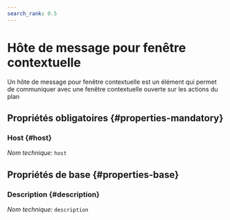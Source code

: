 ```yaml
---
search_rank: 0.5
---    
```

# Hôte de message pour fenêtre contextuelle
<!--- THIS FILE IS GENERATED PLEASE DO NOT EDIT IT DIRECTLY --->

Un hôte de message pour fenêtre contextuelle est un élément qui permet de communiquer avec une fenêtre contextuelle ouverte sur les actions du plan

<OH code="openerPostMessageHost"/>




## Propriétés obligatoires {#properties-mandatory}
    
### Host {#host}



*Nom technique:* ```host```
<PH code="openerPostMessageHost:host"/>

    


## Propriétés de base {#properties-base}
    
### Description {#description}



*Nom technique:* ```description```
<PH code="openerPostMessageHost:description"/>

    






